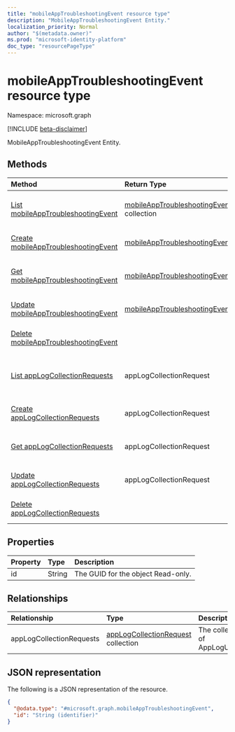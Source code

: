 ```yaml
---
title: "mobileAppTroubleshootingEvent resource type"
description: "MobileAppTroubleshootingEvent Entity."
localization_priority: Normal
author: "$(metadata.owner)"
ms.prod: "microsoft-identity-platform"
doc_type: "resourcePageType"
---
```


# mobileAppTroubleshootingEvent resource type

Namespace: microsoft.graph

[!INCLUDE [beta-disclaimer](../../includes/beta-disclaimer.md)]

MobileAppTroubleshootingEvent Entity.

## Methods

| Method                                                                                                     | Return Type                                                                  | Description                                                                                   |
| :--------------------------------------------------------------------------------------------------------- | :--------------------------------------------------------------------------- | :-------------------------------------------------------------------------------------------- |
| [List mobileAppTroubleshootingEvent](../api/mobileapptroubleshootingevent-list.md)                         | [mobileAppTroubleshootingEvent](mobileAppTroubleshootingEvent.md) collection | List properties and relationships of a mobileAppTroubleshootingEvent object.                  |
| [Create mobileAppTroubleshootingEvent](../api/mobileapptroubleshootingevent-create.md)                     | [mobileAppTroubleshootingEvent](mobileAppTroubleshootingEvent.md)            | Create a new mobileAppTroubleshootingEvent object.                                            |
| [Get mobileAppTroubleshootingEvent](../api/mobileapptroubleshootingevent-get.md)                           | [mobileAppTroubleshootingEvent](mobileAppTroubleshootingEvent.md)            | Read properties and relationships of a mobileAppTroubleshootingEvent object.                  |
| [Update mobileAppTroubleshootingEvent](../api/mobileapptroubleshootingevent-update.md)                     | [mobileAppTroubleshootingEvent](mobileAppTroubleshootingEvent.md)            | Update the properties of a mobileAppTroubleshootingEvent object.                              |
| [Delete mobileAppTroubleshootingEvent](../api/mobileapptroubleshootingevent-delete.md)                     |                                                                              | Delete a mobileAppTroubleshootingEvent object.                                                |
| [List appLogCollectionRequests](../api/mobileapptroubleshootingevent-list-applogcollectionrequests.md)     | appLogCollectionRequest                                                      | Get the appLogCollectionRequest objects from an appLogCollectionRequests navigation property. |
| [Create appLogCollectionRequests](../api/mobileapptroubleshootingevent-post-applogcollectionrequests.md)   | appLogCollectionRequest                                                      | Create a new appLogCollectionRequest object.                                                  |
| [Get appLogCollectionRequests](../api/mobileapptroubleshootingevent-get-applogcollectionrequests.md)       | appLogCollectionRequest                                                      | Read the properties and relationships of an appLogCollectionRequest object.                   |
| [Update appLogCollectionRequests](../api/mobileapptroubleshootingevent-update-applogcollectionrequests.md) | appLogCollectionRequest                                                      | Update the properties of an appLogCollectionRequest object.                                   |
| [Delete appLogCollectionRequests](../api/mobileapptroubleshootingevent-delete-applogcollectionrequests.md) |                                                                              | Delete an appLogCollectionRequest object.                                                     |

## Properties

| Property | Type   | Description                        |
| :------- | :----- | :--------------------------------- |
| id       | String | The GUID for the object Read-only. |

## Relationships

| Relationship             | Type                                                                          | Description                                     |
| :----------------------- | :---------------------------------------------------------------------------- | :---------------------------------------------- |
| appLogCollectionRequests | [appLogCollectionRequest](../resources/applogcollectionrequest.md) collection | The collection property of AppLogUploadRequest. |

## JSON representation

The following is a JSON representation of the resource.

<!-- {
  "blockType": "resource",
  "keyProperty": "id",
  "@odata.type": "microsoft.graph.mobileAppTroubleshootingEvent",
  "baseType": "microsoft.graph.entity",
  "openType": False
}
-->

```json
{
  "@odata.type": "#microsoft.graph.mobileAppTroubleshootingEvent",
  "id": "String (identifier)"
}
```